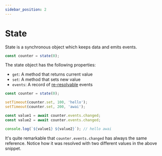 ```yaml
---
sidebar_position: 2
---
```


# State

State is a synchronous object which keeps data and emits events.

```ts
const counter = state(0);
```

The state object has the following properties:

* `get`: A method that returns current value
* `set`: A method that sets new value
* `events`: A record of [re-resolvable](/re-resolvable) events

```ts title="State usage"
const counter = state(0);

setTimeout(counter.set, 100, 'hello');
setTimeout(counter.set, 200, 'awai');

const value1 = await counter.events.changed;
const value2 = await counter.events.changed; 

console.log(`${value1} ${value2}`); // hello awai
```

It's quite remarkable that `counter.events.changed` has always the same reference. Notice how it was resolved with two different values in the above snippet.
